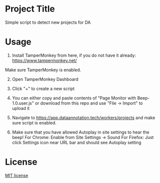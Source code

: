 
# Project Title

Simple script to detect new projects for DA

# Usage

1. Install TamperMonkey from here, if you do not have it already:
    https://www.tampermonkey.net/

Make sure TamperMonkey is enabled.

2. Open TamperMonkey Dashboard

3. Click "+" to create a new script

4. You can either copy and paste contents of "Page Monitor with Beep-1.0.user.js" or download from this repo and use "File -> Import" to upload it

5. Navigate to https://app.dataannotation.tech/workers/projects and make sure script is enabled.

6. Make sure that you have allowed Autoplay in site settings to hear the beep!
   For Chrome: Enable from Site Settings -> Sound
   For Firefox: Just click Settings icon near URL bar and should see Autoplay setting


# License

[MIT license](./LICENSE)


